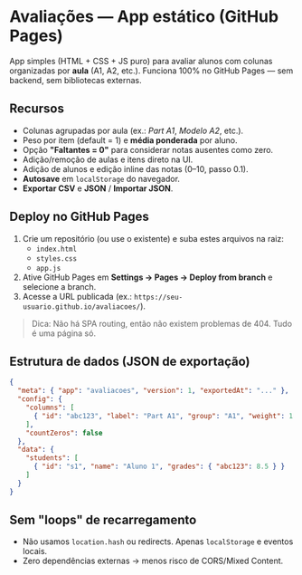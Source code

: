 # Avaliações — App estático (GitHub Pages)

App simples (HTML + CSS + JS puro) para avaliar alunos com colunas organizadas por **aula** (A1, A2, etc.).
Funciona 100% no GitHub Pages — sem backend, sem bibliotecas externas.

## Recursos
- Colunas agrupadas por aula (ex.: *Part A1*, *Modelo A2*, etc.).
- Peso por item (default = 1) e **média ponderada** por aluno.
- Opção **"Faltantes = 0"** para considerar notas ausentes como zero.
- Adição/remoção de aulas e itens direto na UI.
- Adição de alunos e edição inline das notas (0–10, passo 0.1).
- **Autosave** em `localStorage` do navegador.
- **Exportar CSV** e **JSON** / **Importar JSON**.

## Deploy no GitHub Pages
1. Crie um repositório (ou use o existente) e suba estes arquivos na raiz:
   - `index.html`
   - `styles.css`
   - `app.js`
2. Ative GitHub Pages em **Settings → Pages → Deploy from branch** e selecione a branch.
3. Acesse a URL publicada (ex.: `https://seu-usuario.github.io/avaliacoes/`).

> Dica: Não há SPA routing, então não existem problemas de 404. Tudo é uma página só.

## Estrutura de dados (JSON de exportação)
```json
{
  "meta": { "app": "avaliacoes", "version": 1, "exportedAt": "..." },
  "config": {
    "columns": [
      { "id": "abc123", "label": "Part A1", "group": "A1", "weight": 1 }
    ],
    "countZeros": false
  },
  "data": {
    "students": [
      { "id": "s1", "name": "Aluno 1", "grades": { "abc123": 8.5 } }
    ]
  }
}
```

## Sem "loops" de recarregamento
- Não usamos `location.hash` ou redirects. Apenas `localStorage` e eventos locais.
- Zero dependências externas → menos risco de CORS/Mixed Content.
